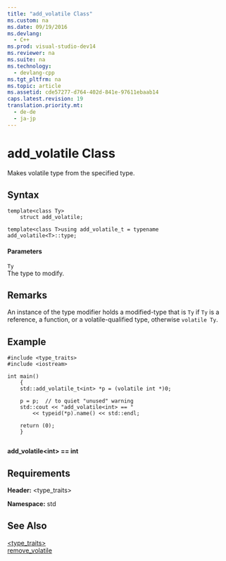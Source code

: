 ```yaml
---
title: "add_volatile Class"
ms.custom: na
ms.date: 09/19/2016
ms.devlang: 
  - C++
ms.prod: visual-studio-dev14
ms.reviewer: na
ms.suite: na
ms.technology: 
  - devlang-cpp
ms.tgt_pltfrm: na
ms.topic: article
ms.assetid: cde57277-d764-402d-841e-97611ebaab14
caps.latest.revision: 19
translation.priority.mt: 
  - de-de
  - ja-jp
---
```

# add_volatile Class
Makes volatile type from the specified type.  
  
## Syntax  
  
```  
template<class Ty>  
    struct add_volatile;  
  
template<class T>using add_volatile_t = typename add_volatile<T>::type;  
```  
  
#### Parameters  
 `Ty`  
 The type to modify.  
  
## Remarks  
 An instance of the type modifier holds a modified-type that is `Ty` if `Ty` is a reference, a function, or a volatile-qualified type, otherwise `volatile Ty`.  
  
## Example  
  
```  
#include <type_traits>   
#include <iostream>   
  
int main()   
    {   
    std::add_volatile_t<int> *p = (volatile int *)0;   
  
    p = p;  // to quiet "unused" warning   
    std::cout << "add_volatile<int> == "   
        << typeid(*p).name() << std::endl;   
  
    return (0);   
    }  
  
```  
  
  **add_volatile<int\> == int**    
## Requirements  
 **Header:** <type_traits>  
  
 **Namespace:** std  
  
## See Also  
 [<type_traits>](../vs140/-type_traits-.md)   
 [remove_volatile](../vs140/remove_volatile-Class.md)